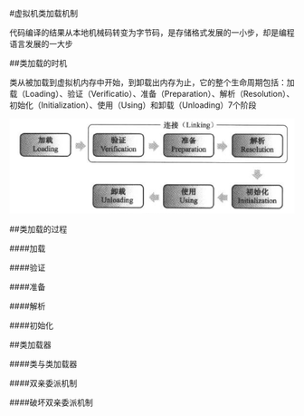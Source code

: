 #虚拟机类加载机制

代码编译的结果从本地机械码转变为字节码，是存储格式发展的一小步，却是编程语言发展的一大步

##类加载的时机

类从被加载到虚拟机内存中开始，到卸载出内存为止，它的整个生命周期包括：加载（Loading）、验证（Verificatio）、准备（Preparation）、解析（Resolution）、初始化（Initialization）、使用（Using）和卸载（Unloading）7个阶段

![类的生命周期](../images/类的生命周期.png)

##类加载的过程

####加载

####验证

####准备

####解析

####初始化

##类加载器

####类与类加载器

####双亲委派机制

####破坏双亲委派机制
